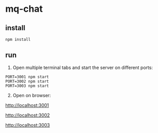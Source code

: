 # mq-chat

## install
```
npm install
```

## run
1. Open multiple terminal tabs and start the server on different ports:
```
PORT=3001 npm start
PORT=3002 npm start
PORT=3003 npm start
```
2. Open on browser:

[http://localhost:3001](http://localhost:3001)

[http://localhost:3002](http://localhost:3002)

[http://localhost:3003](http://localhost:3003)
